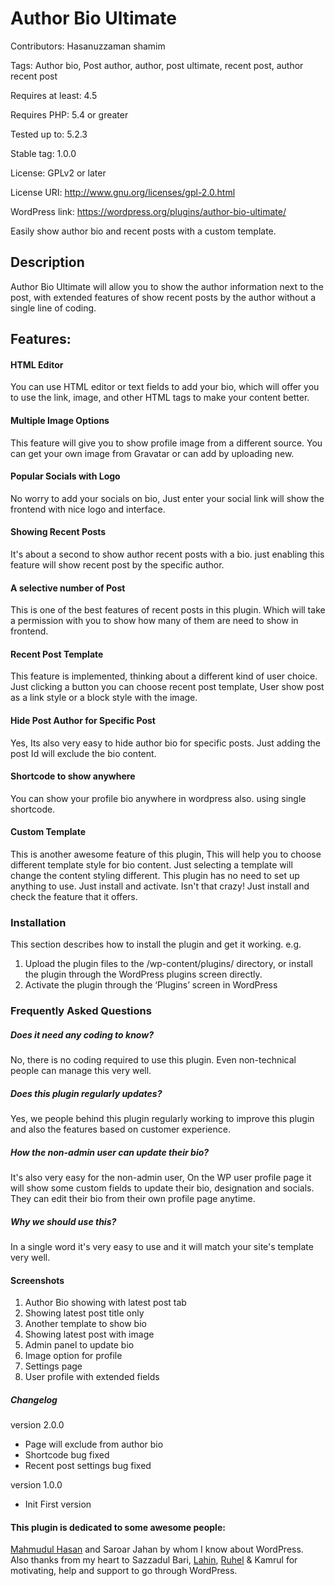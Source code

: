 # Author Bio Ultimate
Contributors: Hasanuzzaman shamim

Tags:  Author bio, Post author, author, post ultimate, recent post, author recent post

Requires at least: 4.5

Requires PHP: 5.4 or greater

Tested up to: 5.2.3

Stable tag: 1.0.0

License: GPLv2 or later

License URI: http://www.gnu.org/licenses/gpl-2.0.html

WordPress link: https://wordpress.org/plugins/author-bio-ultimate/

Easily show author bio and recent posts with a custom template.


## Description 

Author Bio Ultimate will allow you to show the author information next to the post, with extended features of show recent posts by the author without a single line of coding.
## Features:

#### HTML Editor
You can use HTML editor or text fields to add your bio, which will offer you to use the link, image, and other HTML tags to make your content better.

#### Multiple Image Options
This feature will give you to show profile image from a different source. You can get your own image from Gravatar or can add by uploading new.

#### Popular Socials with Logo
No worry to add your socials on bio, Just enter your social link will show the frontend with nice logo and interface.

#### Showing Recent Posts
It's about a second to show author recent posts with a bio. just enabling this feature will show recent post by the specific author.

#### A selective number of Post
This is one of the best features of recent posts in this plugin. Which will take a permission with you to show how many of them are need to show in frontend.

#### Recent Post Template
This feature is implemented, thinking about a different kind of user choice. Just clicking a button you can choose recent post template, User show post as a link style or a block style with the image.

#### Hide Post Author for Specific Post
Yes, Its also very easy to hide author bio for specific posts. Just adding the post Id will exclude the bio content.

#### Shortcode to show anywhere
You can show your profile bio anywhere in wordpress also. using single shortcode.

#### Custom Template
This is another awesome feature of this plugin, This will help you to choose different template style for bio content. Just selecting a template will change the content styling different. This plugin has no need to set up anything to use. Just install and activate.
Isn't that crazy! Just install and check the feature that it offers.

### Installation

This section describes how to install the plugin and get it working.
e.g.

1. Upload the plugin files to the /wp-content/plugins/ directory, or install the plugin through the WordPress plugins screen directly.
1. Activate the plugin through the ‘Plugins’ screen in WordPress

### Frequently Asked Questions 

##### Does it need any coding to know? 
No, there is no coding required to use this plugin. Even non-technical people can manage this very well.

##### Does this plugin regularly updates? 
Yes, we people behind this plugin regularly working to improve this plugin and also the features based on customer experience.

##### How the non-admin user can update their bio? 
It's also very easy for the non-admin user, On the WP user profile page it will show some custom fields to update their bio, designation and socials. They can edit their bio from their own profile page anytime.

##### Why we should use this?
In a single word it's very easy to use and it will match your site's template very well.

#### Screenshots
1. Author Bio showing with latest post tab
2. Showing latest post title only
3. Another template to show bio
4. Showing latest post with image
5. Admin panel to update bio
6. Image option for profile
7. Settings page
8. User profile with extended fields


##### Changelog

version 2.0.0
* Page will exclude from author bio
* Shortcode bug fixed
* Recent post settings bug fixed

version 1.0.0 
* Init First version








#### This plugin is dedicated to some awesome people:
<a href="https://github.com/adreastrian">Mahmudul Hasan</a> and Saroar Jahan by whom I know about WordPress.
<br>Also thanks from my heart to Sazzadul Bari, <a href="https://github.com/lahin31">Lahin</a>, <a href="https://github.com/ruhel241">Ruhel</a> & Kamrul for motivating, help and support to go through WordPress.

